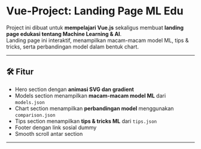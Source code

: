 # Vue-Project: Landing Page ML Edu

Project ini dibuat untuk **mempelajari Vue.js** sekaligus membuat **landing page edukasi tentang Machine Learning & AI**.  
Landing page ini interaktif, menampilkan macam-macam model ML, tips & tricks, serta perbandingan model dalam bentuk chart.

---

## 🛠 Fitur

- Hero section dengan **animasi SVG dan gradient**  
- Models section menampilkan **macam-macam model ML** dari `models.json`  
- Chart section menampilkan **perbandingan model** menggunakan `comparison.json`  
- Tips section menampilkan **tips & tricks ML** dari `tips.json`  
- Footer dengan link sosial dummy  
- Smooth scroll antar section  

---




